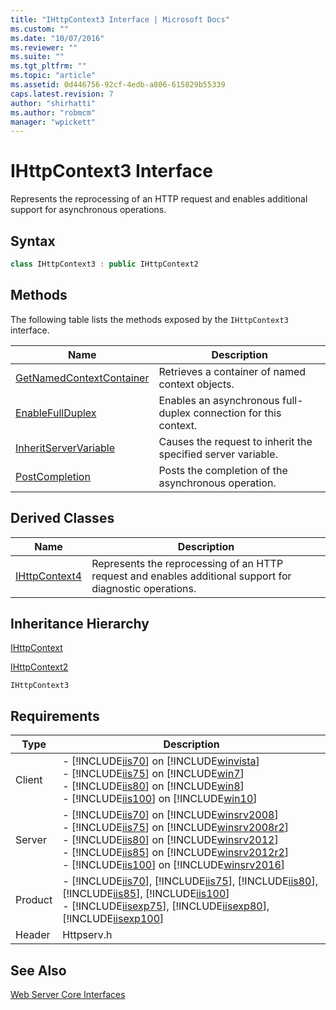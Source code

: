 ```yaml
---
title: "IHttpContext3 Interface | Microsoft Docs"
ms.custom: ""
ms.date: "10/07/2016"
ms.reviewer: ""
ms.suite: ""
ms.tgt_pltfrm: ""
ms.topic: "article"
ms.assetid: 0d446756-92cf-4edb-a806-615829b55339
caps.latest.revision: 7
author: "shirhatti"
ms.author: "robmcm"
manager: "wpickett"
---
```

# IHttpContext3 Interface
Represents the reprocessing of an HTTP request and enables additional support for asynchronous operations.  
  
## Syntax  
  
```cpp  
class IHttpContext3 : public IHttpContext2  
```  
  
## Methods  
 The following table lists the methods exposed by the `IHttpContext3` interface.  
  
|Name|Description|  
|----------|-----------------|  
|[GetNamedContextContainer](../../../webdevelopment-reference\native-code-api\webdev-native-api-reference/ihttpcontext3-getnamedcontextcontainer-method.md)|Retrieves a container of named context objects.|  
|[EnableFullDuplex](../../../webdevelopment-reference\native-code-api\webdev-native-api-reference/ihttpcontext3-enablefullduplex-method.md)|Enables an asynchronous full-duplex connection for this context.|  
|[InheritServerVariable](../../../webdevelopment-reference\native-code-api\webdev-native-api-reference/ihttpcontext3-inheritservervariable-method.md)|Causes the request to inherit the specified server variable.|  
|[PostCompletion](../../../webdevelopment-reference\native-code-api\webdev-native-api-reference/ihttpcontext3-postcompletion-method.md)|Posts the completion of the asynchronous operation.|  
  
## Derived Classes  
  
|Name|Description|  
|----------|-----------------|  
|[IHttpContext4](../../../webdevelopment-reference\native-code-api\webdev-native-api-reference/ihttpcontext4-interface.md)|Represents the reprocessing of an HTTP request and enables additional support for diagnostic operations.|  
  
## Inheritance Hierarchy  
 [IHttpContext](../../../webdevelopment-reference\native-code-api\webdev-native-api-reference/ihttpcontext-interface.md)  
  
 [IHttpContext2](../../../webdevelopment-reference\native-code-api\webdev-native-api-reference/ihttpcontext2-interface.md)  
  
 `IHttpContext3`  
  
## Requirements  
  
|Type|Description|  
|----------|-----------------|  
|Client|-   [!INCLUDE[iis70](../../../wmi-provider/includes/iis70-md.md)] on [!INCLUDE[winvista](../../../wmi-provider/includes/winvista-md.md)]<br />-   [!INCLUDE[iis75](../../../wmi-provider/includes/iis75-md.md)] on [!INCLUDE[win7](../../../wmi-provider/includes/win7-md.md)]<br />-   [!INCLUDE[iis80](../../../wmi-provider/includes/iis80-md.md)] on [!INCLUDE[win8](../../../wmi-provider/includes/win8-md.md)]<br />-   [!INCLUDE[iis100](../../../wmi-provider/includes/iis100-md.md)] on [!INCLUDE[win10](../../../wmi-provider/includes/win10-md.md)]|  
|Server|-   [!INCLUDE[iis70](../../../wmi-provider/includes/iis70-md.md)] on [!INCLUDE[winsrv2008](../../../wmi-provider/includes/winsrv2008-md.md)]<br />-   [!INCLUDE[iis75](../../../wmi-provider/includes/iis75-md.md)] on [!INCLUDE[winsrv2008r2](../../../wmi-provider/includes/winsrv2008r2-md.md)]<br />-   [!INCLUDE[iis80](../../../wmi-provider/includes/iis80-md.md)] on [!INCLUDE[winsrv2012](../../../wmi-provider/includes/winsrv2012-md.md)]<br />-   [!INCLUDE[iis85](../../../wmi-provider/includes/iis85-md.md)] on [!INCLUDE[winsrv2012r2](../../../wmi-provider/includes/winsrv2012r2-md.md)]<br />-   [!INCLUDE[iis100](../../../wmi-provider/includes/iis100-md.md)] on [!INCLUDE[winsrv2016](../../../wmi-provider/includes/winsrv2016-md.md)]|  
|Product|-   [!INCLUDE[iis70](../../../wmi-provider/includes/iis70-md.md)], [!INCLUDE[iis75](../../../wmi-provider/includes/iis75-md.md)], [!INCLUDE[iis80](../../../wmi-provider/includes/iis80-md.md)], [!INCLUDE[iis85](../../../wmi-provider/includes/iis85-md.md)], [!INCLUDE[iis100](../../../wmi-provider/includes/iis100-md.md)]<br />-   [!INCLUDE[iisexp75](../../../webdevelopment-reference\native-code-api\webdev-native-api-reference/includes/iisexp75-md.md)], [!INCLUDE[iisexp80](../../../webdevelopment-reference\native-code-api\webdev-native-api-reference/includes/iisexp80-md.md)], [!INCLUDE[iisexp100](../../../webdevelopment-reference\native-code-api\webdev-native-api-reference/includes/iisexp100-md.md)]|  
|Header|Httpserv.h|  
  
## See Also  
 [Web Server Core Interfaces](../../../webdevelopment-reference\native-code-api\webdev-native-api-reference/web-server-core-interfaces.md)